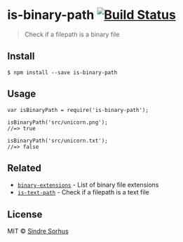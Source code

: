 is-binary-path [![Build Status](https://travis-ci.org/sindresorhus/is-binary-path.svg?branch=master)](https://travis-ci.org/sindresorhus/is-binary-path)
========================================================================================================================================================

> Check if a filepath is a binary file

Install
-------

    $ npm install --save is-binary-path

Usage
-----

    var isBinaryPath = require('is-binary-path');

    isBinaryPath('src/unicorn.png');
    //=> true

    isBinaryPath('src/unicorn.txt');
    //=> false

Related
-------

-   [`binary-extensions`](https://github.com/sindresorhus/binary-extensions) - List of binary file extensions
-   [`is-text-path`](https://github.com/sindresorhus/is-text-path) - Check if a filepath is a text file

License
-------

MIT © [Sindre Sorhus](http://sindresorhus.com)
